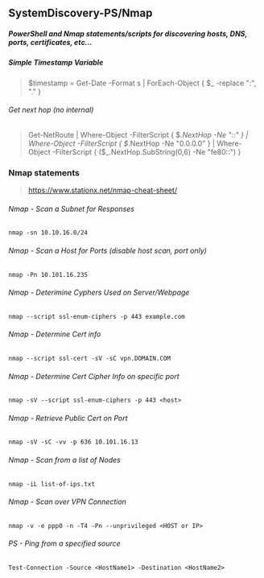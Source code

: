 ## SystemDiscovery-PS/Nmap
##### PowerShell and Nmap statements/scripts for discovering hosts, DNS, ports, certificates, etc...

##### Simple Timestamp Variable
> $timestamp = Get-Date -Format s | ForEach-Object { $_ -replace ":", "." }

###### Get next hop (no internal)
  > Get-NetRoute | Where-Object -FilterScript { $_.NextHop -Ne "::" } | Where-Object -FilterScript {  $_.NextHop -Ne "0.0.0.0" } | Where-Object -FilterScript { ($_.NextHop.SubString(0,6) -Ne "fe80::") }

### Nmap statements
> https://www.stationx.net/nmap-cheat-sheet/

###### Nmap - Scan a Subnet for Responses
    nmap -sn 10.10.16.0/24

###### Nmap - Scan a Host for Ports (disable host scan, port only)
    nmap -Pn 10.101.16.235

###### Nmap - Deterimine Cyphers Used on Server/Webpage
    nmap --script ssl-enum-ciphers -p 443 example.com

###### Nmap - Determine Cert info
    nmap --script ssl-cert -sV -sC vpn.DOMAIN.COM

###### Nmap - Determine Cert Cipher Info on specific port
    nmap -sV --script ssl-enum-ciphers -p 443 <host>

###### Nmap - Retrieve Public Cert on Port
    nmap -sV -sC -vv -p 636 10.101.16.13

###### Nmap - Scan from a list of Nodes
    nmap -iL list-of-ips.txt

###### Nmap - Scan over VPN Connection
    nmap -v -e ppp0 -n -T4 -Pn --unprivileged <HOST or IP>

###### PS - Ping from a specified source
    Test-Connection -Source <HostName1> -Destination <HostName2>
